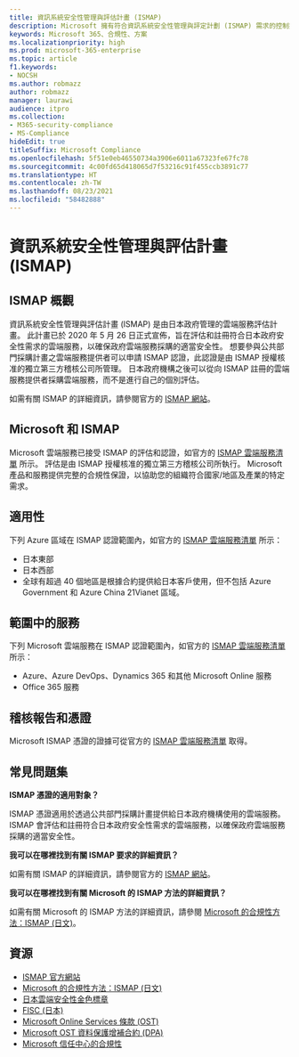 ```yaml
---
title: 資訊系統安全性管理與評估計畫 (ISMAP)
description: Microsoft 擁有符合資訊系統安全性管理與評定計劃 (ISMAP) 需求的控制措施。
keywords: Microsoft 365、合規性、方案
ms.localizationpriority: high
ms.prod: microsoft-365-enterprise
ms.topic: article
f1.keywords:
- NOCSH
ms.author: robmazz
author: robmazz
manager: laurawi
audience: itpro
ms.collection:
- M365-security-compliance
- MS-Compliance
hideEdit: true
titleSuffix: Microsoft Compliance
ms.openlocfilehash: 5f51e0eb46550734a3906e6011a67323fe67fc78
ms.sourcegitcommit: 4c00fd65d418065d7f53216c91f455ccb3891c77
ms.translationtype: HT
ms.contentlocale: zh-TW
ms.lasthandoff: 08/23/2021
ms.locfileid: "58482888"
---
```

# <a name="information-system-security-management-and-assessment-program-ismap"></a>資訊系統安全性管理與評估計畫 (ISMAP)

## <a name="ismap-overview"></a>ISMAP 概觀

資訊系統安全性管理與評估計畫 (ISMAP) 是由日本政府管理的雲端服務評估計畫。 此計畫已於 2020 年 5 月 26 日正式宣佈，旨在評估和註冊符合日本政府安全性需求的雲端服務，以確保政府雲端服務採購的適當安全性。 想要參與公共部門採購計畫之雲端服務提供者可以申請 ISMAP 認證，此認證是由 ISMAP 授權核准的獨立第三方稽核公司所管理。 日本政府機構之後可以從向 ISMAP 註冊的雲端服務提供者採購雲端服務，而不是進行自己的個別評估。

如需有關 ISMAP 的詳細資訊，請參閱官方的 [ISMAP 網站](https://www.ismap.go.jp/csm)。

## <a name="microsoft-and-ismap"></a>Microsoft 和 ISMAP

Microsoft 雲端服務已接受 ISMAP 的評估和認證，如官方的 [ISMAP 雲端服務清單](https://www.ismap.go.jp/csm?id=cloud_service_list) 所示。 評估是由 ISMAP 授權核准的獨立第三方稽核公司所執行。 Microsoft 產品和服務提供完整的合規性保證，以協助您的組織符合國家/地區及產業的特定需求。

## <a name="applicability"></a>適用性

下列 Azure 區域在 ISMAP 認證範圍內，如官方的 [ISMAP 雲端服務清單](https://www.ismap.go.jp/csm?id=cloud_service_list) 所示：

- 日本東部
- 日本西部
- 全球有超過 40 個地區是根據合約提供給日本客戶使用，但不包括 Azure Government 和 Azure China 21Vianet 區域。

## <a name="services-in-scope"></a>範圍中的服務

下列 Microsoft 雲端服務在 ISMAP 認證範圍內，如官方的 [ISMAP 雲端服務清單](https://www.ismap.go.jp/csm?id=cloud_service_list) 所示：

- Azure、Azure DevOps、Dynamics 365 和其他 Microsoft Online 服務
- Office 365 服務

## <a name="audit-reports-and-certificates"></a>稽核報告和憑證

Microsoft ISMAP 憑證的證據可從官方的 [ISMAP 雲端服務清單](https://www.ismap.go.jp/csm?id=cloud_service_list) 取得。

## <a name="frequently-asked-questions"></a>常見問題集

**ISMAP 憑證的適用對象？**

ISMAP 憑證適用於透過公共部門採購計畫提供給日本政府機構使用的雲端服務。 ISMAP 會評估和註冊符合日本政府安全性需求的雲端服務，以確保政府雲端服務採購的適當安全性。

**我可以在哪裡找到有關 ISMAP 要求的詳細資訊？**

如需有關 ISMAP 的詳細資訊，請參閱官方的 [ISMAP 網站](https://www.ismap.go.jp/csm)。

**我可以在哪裡找到有關 Microsoft 的 ISMAP 方法的詳細資訊？**

如需有關 Microsoft 的 ISMAP 方法的詳細資訊，請參閱 [Microsoft 的合規性方法：ISMAP (日文)](https://www.microsoft.com/ja-jp/mscorp/legal/compliance?activetab=service%3aprimaryr7)。

## <a name="resources"></a>資源

- [ISMAP 官方網站](https://www.ismap.go.jp/csm)
- [Microsoft 的合規性方法：ISMAP (日文)](https://www.microsoft.com/ja-jp/mscorp/legal/compliance?activetab=service%3aprimaryr7)
- [日本雲端安全性金色標章](offering-cs-mark-gold-japan.md)
- [FISC (日本)](offering-fisc-japan.md)
- [Microsoft Online Services 條款 (OST)](https://aka.ms/Online-Services-Terms)
- [Microsoft OST 資料保護增補合約 (DPA)](https://aka.ms/DPA)
- [Microsoft 信任中心的合規性](https://www.microsoft.com/trust-center/compliance/compliance-overview)

